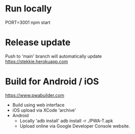 # Run locally

PORT=3001 npm start

# Release update

Push to 'main' branch will automatically update https://stekkie.herokuapp.com

# Build for Android / iOS

https://www.pwabuilder.com

- Build using web interface
- iOS upload via XCode 'archive' 
- Android
  - Locally 'adb install' 
    adb install -r ./PWA-T.apk
  - Upload online via Google Developer Console website.